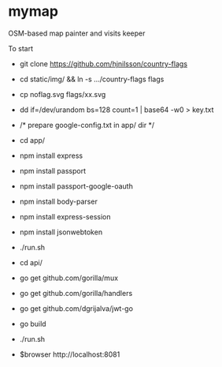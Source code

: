 # mymap
OSM-based map painter and visits keeper

To start

* git clone https://github.com/hjnilsson/country-flags
* cd static/img/ && ln -s .../country-flags flags
* cp noflag.svg flags/xx.svg
* dd if=/dev/urandom bs=128 count=1 | base64 -w0 > key.txt
* /* prepare google-config.txt in app/ dir */

* cd app/
* npm install express
* npm install passport
* npm install passport-google-oauth
* npm install body-parser
* npm install express-session
* npm install jsonwebtoken
* ./run.sh

* cd api/
* go get github.com/gorilla/mux
* go get github.com/gorilla/handlers
* go get github.com/dgrijalva/jwt-go
* go build
* ./run.sh

* $browser http://localhost:8081
